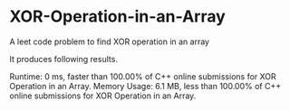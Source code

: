 # XOR-Operation-in-an-Array
A leet code problem to find XOR operation in an array

It produces following results.

Runtime: 0 ms, faster than 100.00% of C++ online submissions for XOR Operation in an Array.
Memory Usage: 6.1 MB, less than 100.00% of C++ online submissions for XOR Operation in an Array.
